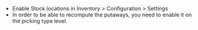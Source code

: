 - Enable Stock locations in Inventory > Configuration > Settings
- In order to be able to recompute the putaways, you need to enable it on
  the picking type level.
